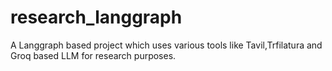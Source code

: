 # research_langgraph
A Langgraph based project which uses various tools like Tavil,Trfilatura and Groq based LLM for research purposes.
